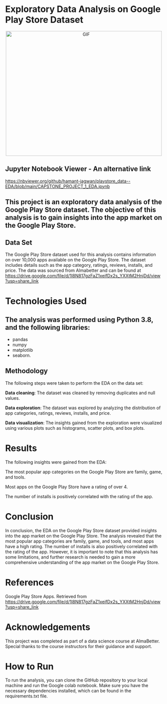 # Exploratory Data Analysis on Google Play Store Dataset
<p align="center"> 
<img src="https://cdn.dribbble.com/users/2991/screenshots/1676747/media/126501a553d53578f1e056007f16f319.gif"  width="500" height="400" alt="GIF">
</p>


## Jupyter Notebook Viewer - An alternative link
https://nbviewer.org/github/hamant-jagwan/playstore_data--EDA/blob/main/CAPSTONE_PROJECT_1_EDA.ipynb

## This project is an exploratory data analysis of the Google Play Store dataset. The objective of this analysis is to gain insights into the app market on the Google Play Store.

## Data Set
  The Google Play Store dataset used for this analysis contains information on over 10,000 apps available on the Google Play Store. The dataset includes details such as the app category,     ratings, reviews, installs, and price. The data was sourced from Almabetter and can be found at https://drive.google.com/file/d/1l8N817gzFaZ1xeifDx2s_YXXtM2HnjDd/view?usp=share_link

# Technologies Used
## The analysis was performed using Python 3.8, and the following libraries: 
  * pandas 
  * numpy 
  * matplotlib 
  * seaborn. 

## Methodology
   The following steps were taken to perform the EDA on the data set:

**Data cleaning**: The dataset was cleaned by removing duplicates and null values.

**Data exploration**: The dataset was explored by analyzing the distribution of app categories, ratings, reviews, installs, and price.

**Data visualization**: The insights gained from the exploration were visualized using various plots such as histograms, scatter plots, and box plots.

# Results
The following insights were gained from the EDA:

The most popular app categories on the Google Play Store are family, game, and tools.

Most apps on the Google Play Store have a rating of over 4.

The number of installs is positively correlated with the rating of the app.

# Conclusion
In conclusion, the EDA on the Google Play Store dataset provided insights into the app market on the Google Play Store. The analysis revealed that the most popular app categories are family, game, and tools, and most apps have a high rating. The number of installs is also positively correlated with the rating of the app. However, it is important to note that this analysis has some limitations, and further research is needed to gain a more comprehensive understanding of the app market on the Google Play Store.

# References
Google Play Store Apps. Retrieved from https://drive.google.com/file/d/1l8N817gzFaZ1xeifDx2s_YXXtM2HnjDd/view?usp=share_link

# Acknowledgements
This project was completed as part of a data science course at AlmaBetter. Special thanks to the course instructors for their guidance and support.

# How to Run
To run the analysis, you can clone the GitHub repository to your local machine and run the Google colab notebook. Make sure you have the necessary dependencies installed, which can be found in the requirements.txt file.
